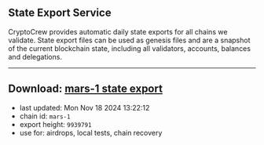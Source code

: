 ## State Export Service
CryptoCrew provides automatic daily state exports for all chains we validate. State export files can be used as genesis files and are a snapshot of the current blockchain state, including all validators, accounts, balances and delegations.

---
**Download: [mars-1 state export](https://dl-eu2.ccvalidators.com/SERVICE/mars/mars-1_export_9939791.json)**
---

- last updated: Mon Nov 18 2024 13:22:12
- chain id: `mars-1`
- export height: `9939791`
- use for: airdrops, local tests, chain recovery
